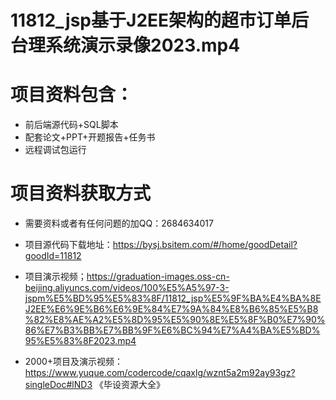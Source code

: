 # 11812_jsp基于J2EE架构的超市订单后台理系统演示录像2023.mp4
 
# 项目资料包含：
* 前后端源代码+SQL脚本
* 配套论文+PPT+开题报告+任务书
* 远程调试包运行

# 项目资料获取方式
* 需要资料或者有任何问题的加QQ：2684634017

* 项目源代码下载地址：https://bysj.bsitem.com/#/home/goodDetail?goodId=11812

* 项目演示视频；https://graduation-images.oss-cn-beijing.aliyuncs.com/videos/100%E5%A5%97-3-jspm%E5%BD%95%E5%83%8F/11812_jsp%E5%9F%BA%E4%BA%8EJ2EE%E6%9E%B6%E6%9E%84%E7%9A%84%E8%B6%85%E5%B8%82%E8%AE%A2%E5%8D%95%E5%90%8E%E5%8F%B0%E7%90%86%E7%B3%BB%E7%BB%9F%E6%BC%94%E7%A4%BA%E5%BD%95%E5%83%8F2023.mp4


* 2000+项目及演示视频：https://www.yuque.com/codercode/cqaxlg/wznt5a2m92ay93gz?singleDoc#lND3 《毕设资源大全》


 
